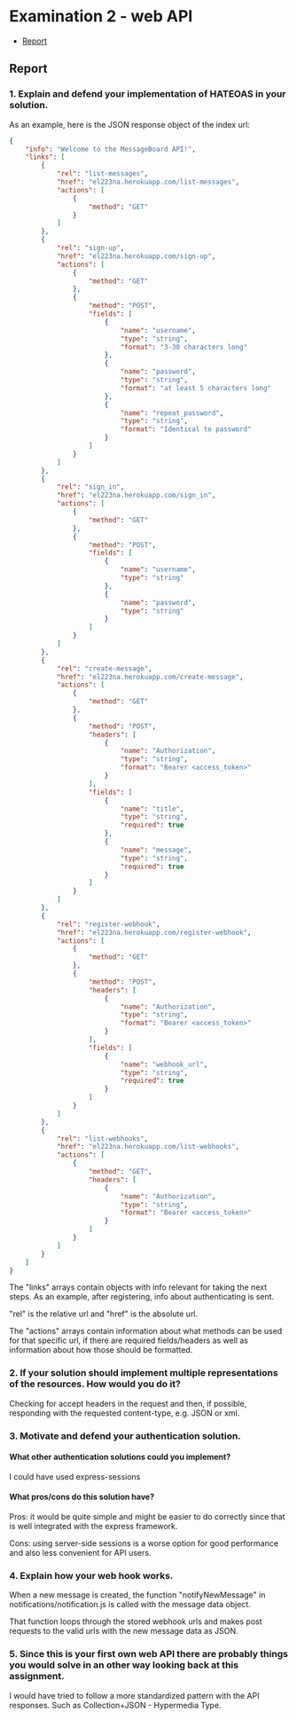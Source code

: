 # Examination 2 - web API

* [Report](#report)

## Report

### 1. Explain and defend your implementation of HATEOAS in your solution.

As an example, here is the JSON response object of the index url:

```json
{
    "info": "Welcome to the MessageBoard API!",
    "links": [
        {
            "rel": "list-messages",
            "href": "el223na.herokuapp.com/list-messages",
            "actions": [
                {
                    "method": "GET"
                }
            ]
        },
        {
            "rel": "sign-up",
            "href": "el223na.herokuapp.com/sign-up",
            "actions": [
                {
                    "method": "GET"
                },
                {
                    "method": "POST",
                    "fields": [
                        {
                            "name": "username",
                            "type": "string",
                            "format": "3-30 characters long"
                        },
                        {
                            "name": "password",
                            "type": "string",
                            "format": "at least 5 characters long"
                        },
                        {
                            "name": "repeat_password",
                            "type": "string",
                            "format": "Identical to password"
                        }
                    ]
                }
            ]
        },
        {
            "rel": "sign_in",
            "href": "el223na.herokuapp.com/sign_in",
            "actions": [
                {
                    "method": "GET"
                },
                {
                    "method": "POST",
                    "fields": [
                        {
                            "name": "username",
                            "type": "string"
                        },
                        {
                            "name": "password",
                            "type": "string"
                        }
                    ]
                }
            ]
        },
        {
            "rel": "create-message",
            "href": "el223na.herokuapp.com/create-message",
            "actions": [
                {
                    "method": "GET"
                },
                {
                    "method": "POST",
                    "headers": [
                        {
                            "name": "Authorization",
                            "type": "string",
                            "format": "Bearer <access_token>"
                        }
                    ],
                    "fields": [
                        {
                            "name": "title",
                            "type": "string",
                            "required": true
                        },
                        {
                            "name": "message",
                            "type": "string",
                            "required": true
                        }
                    ]
                }
            ]
        },
        {
            "rel": "register-webhook",
            "href": "el223na.herokuapp.com/register-webhook",
            "actions": [
                {
                    "method": "GET"
                },
                {
                    "method": "POST",
                    "headers": [
                        {
                            "name": "Authorization",
                            "type": "string",
                            "format": "Bearer <access_token>"
                        }
                    ],
                    "fields": [
                        {
                            "name": "webhook_url",
                            "type": "string",
                            "required": true
                        }
                    ]
                }
            ]
        },
        {
            "rel": "list-webhooks",
            "href": "el223na.herokuapp.com/list-webhooks",
            "actions": [
                {
                    "method": "GET",
                    "headers": [
                        {
                            "name": "Authorization",
                            "type": "string",
                            "format": "Bearer <access_token>"
                        }
                    ]
                }
            ]
        }
    ]
}
```

The "links" arrays contain objects with info relevant for taking the next steps. As an example, after registering, info about authenticating is sent. 

"rel" is the relative url and "href" is the absolute url.

The "actions" arrays contain information about what methods can be used for that specific url, if there are required fields/headers as well as information about how those should be formatted. 

### 2. If your solution should implement multiple representations of the resources. How would you do it?

Checking for accept headers in the request and then, if possible, responding with the requested content-type, e.g. JSON or xml.

### 3. Motivate and defend your authentication solution.

#### What other authentication solutions could you implement?

I could have used express-sessions

#### What pros/cons do this solution have?

Pros: it would be quite simple and might be easier to do correctly since that is well integrated with the express framework.

Cons: using server-side sessions is a worse option for good performance and also less convenient for API users.

### 4. Explain how your web hook works.

When a new message is created, the function "notifyNewMessage" in notifications/notification.js is called with the message data object. 

That function loops through the stored webhook urls and makes post requests to the valid urls with the new message data as JSON.

### 5. Since this is your first own web API there are probably things you would solve in an other way looking back at this assignment. 

I would have tried to follow a more standardized pattern with the API responses. Such as Collection+JSON - Hypermedia Type. 
